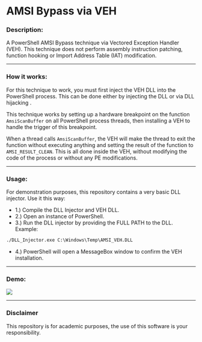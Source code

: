 
# AMSI Bypass via VEH
### Description:
A PowerShell AMSI Bypass technique via Vectored Exception Handler (VEH). This technique does not perform assembly instruction patching, function hooking or Import Address Table (IAT) modification.
_______________

### How it works:
For this technique to work, you must first inject the VEH DLL into the PowerShell process. This can be done either by injecting the DLL or via DLL hijacking .

This technique works by setting up a hardware breakpoint on the function `AmsiScanBuffer` on all PowerShell process threads, then installing a VEH to handle the trigger of this breakpoint.

When a thread calls `AmsiScanBuffer`, the VEH will make the thread to exit the function without executing anything and setting the result of the function to `AMSI_RESULT_CLEAN`. This is all done inside the VEH, without modifying the code of the process or without any PE modifications.
_____
### Usage:
 
For demonstration purposes, this repository contains a very basic DLL injector. Use it this way:

* 1.) Compile the DLL Injector and VEH DLL.
* 2.) Open an instance of PowerShell.
* 3.) Run the DLL injector by providing the FULL PATH to the DLL. Example:
```cmd
./DLL_Injector.exe C:\Windows\Temp\AMSI_VEH.DLL
```
* 4.) PowerShell will open a MessageBox window to confirm the VEH installation.
____
### Demo:

![](https://github.com/vxCrypt0r/AMSI_VEH/blob/master/poc.gif)

________

### Disclaimer
This repository is for academic purposes, the use of this software is your responsibility.

